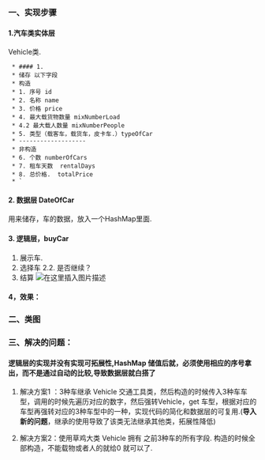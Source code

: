 
### 一、实现步骤
#### 1.汽车类实体层 
Vehicle类.
```
 * #### 1.
 * 储存 以下字段
 * 构造
 * 1. 序号 id
 * 2. 名称 name
 * 3. 价格 price
 * 4. 最大载货物数量 mixNumberLoad
 * 4.2 最大载人数量 mixNumberPeople
 * 5. 类型（载客车，载货车，皮卡车.）typeOfCar
 * -------------------
 * 非构造
 * 6. 个数 numberOfCars
 * 7. 租车天数  rentalDays
 * 8. 总价格.  totalPrice
 * `
```
#### 2. 数据层 DateOfCar

用来储存，车的数据，放入一个HashMap里面.

#### 3. 逻辑层，buyCar
1. 展示车.
2. 选择车
2.2. 是否继续？
3. 结算
![在这里插入图片描述](https://img-blog.csdnimg.cn/20200518104808659.png?x-oss-process=image/watermark,type_ZmFuZ3poZW5naGVpdGk,shadow_10,text_aHR0cHM6Ly9ibG9nLmNzZG4ubmV0L2phcnZhbjU=,size_16,color_FFFFFF,t_70)
#### 4，效果：


### 二、类图
### 三、解决的问题：

#### 逻辑层的实现并没有实现可拓展性,HashMap 储值后就，必须使用相应的序号拿出，而不是通过自动的比较,导致数据层就白搭了

1. 解决方案1 ：3种车继承 Vehicle 交通工具类，然后构造的时候传入3种车车型，调用的时候先遍历对应的数字，然后强转Vehicle，get 车型，根据对应的车型再强转对应的3种车型中的一种，实现代码的简化和数据层的可复用.(**导入新的问题**，继承的使用导致了该类无法继承其他类，拓展性降低)


2. 解决方案2：使用草鸡大类 Vehicle 拥有 之前3种车的所有字段.
构造的时候全部构造，不能载物或者人的就给0 就可以了.


